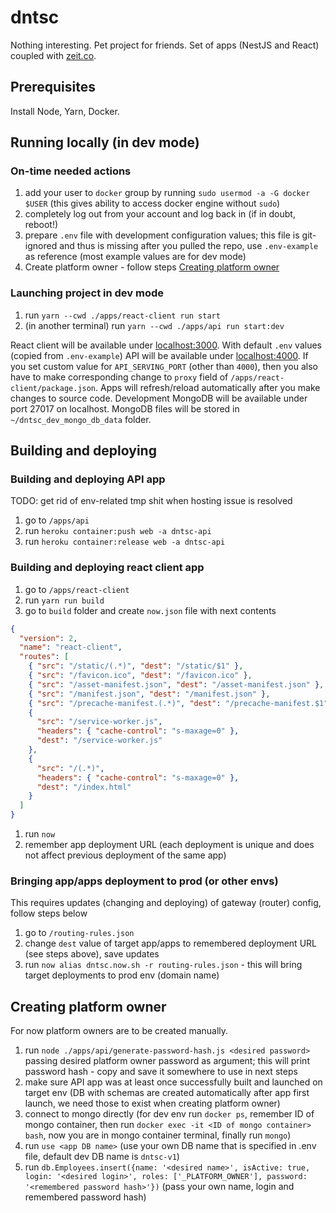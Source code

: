 # dntsc

Nothing interesting. Pet project for friends.
Set of apps (NestJS and React) coupled with [zeit.co](https://zeit.co).

## Prerequisites

Install Node, Yarn, Docker.

## Running locally (in dev mode)

### On-time needed actions

1. add your user to `docker` group by running `sudo usermod -a -G docker $USER` (this gives ability to access docker engine without `sudo`)
1. completely log out from your account and log back in (if in doubt, reboot!)
1. prepare `.env` file with development configuration values; this file is git-ignored and thus is missing after you pulled the repo, use `.env-example` as reference (most example values are for dev mode)
1. Create platform owner - follow steps [Creating platform owner](#creating-platform-owner)

### Launching project in dev mode

1. run `yarn --cwd ./apps/react-client run start`
1. (in another terminal) run `yarn --cwd ./apps/api run start:dev`

React client will be available under [localhost:3000](localhost:3000).
With default `.env` values (copied from `.env-example`) API will be available under [localhost:4000](localhost:4000).
If you set custom value for `API_SERVING_PORT` (other than `4000`), then you also have to make corresponding change to `proxy` field of `/apps/react-client/package.json`.
Apps will refresh/reload automatically after you make changes to source code.
Development MongoDB will be available under port 27017 on localhost.
MongoDB files will be stored in `~/dntsc_dev_mongo_db_data` folder.

## Building and deploying

### Building and deploying API app

TODO: get rid of env-related tmp shit when hosting issue is resolved

1. go to `/apps/api`
1. run `heroku container:push web -a dntsc-api`
1. run `heroku container:release web -a dntsc-api`

### Building and deploying react client app

1. go to `/apps/react-client`
1. run `yarn run build`
1. go to `build` folder and create `now.json` file with next contents

```json
{
  "version": 2,
  "name": "react-client",
  "routes": [
    { "src": "/static/(.*)", "dest": "/static/$1" },
    { "src": "/favicon.ico", "dest": "/favicon.ico" },
    { "src": "/asset-manifest.json", "dest": "/asset-manifest.json" },
    { "src": "/manifest.json", "dest": "/manifest.json" },
    { "src": "/precache-manifest.(.*)", "dest": "/precache-manifest.$1" },
    {
      "src": "/service-worker.js",
      "headers": { "cache-control": "s-maxage=0" },
      "dest": "/service-worker.js"
    },
    {
      "src": "/(.*)",
      "headers": { "cache-control": "s-maxage=0" },
      "dest": "/index.html"
    }
  ]
}
```

1. run `now`
1. remember app deployment URL (each deployment is unique and does not affect previous deployment of the same app)

### Bringing app/apps deployment to prod (or other envs)

This requires updates (changing and deploying) of gateway (router) config, follow steps below

1. go to `/routing-rules.json`
1. change `dest` value of target app/apps to remembered deployment URL (see steps above), save updates
1. run `now alias dntsc.now.sh -r routing-rules.json` - this will bring target deployments to prod env (domain name)

## Creating platform owner

For now platform owners are to be created manually.

1. run `node ./apps/api/generate-password-hash.js <desired password>` passing desired platform owner password as argument; this will print password hash - copy and save it somewhere to use in next steps
2. make sure API app was at least once successfully built and launched on target env (DB with schemas are created automatically after app first launch, we need those to exist when creating platform owner)
3. connect to mongo directly (for dev env run `docker ps`, remember ID of mongo container, then run `docker exec -it <ID of mongo container> bash`, now you are in mongo container terminal, finally run `mongo`)
4. run `use <app DB name>` (use your own DB name that is specified in .env file, default dev DB name is `dntsc-v1`)
5. run `db.Employees.insert({name: '<desired name>', isActive: true, login: '<desired login>', roles: ['_PLATFORM_OWNER'], password: '<remembered password hash>'})` (pass your own name, login and remembered password hash)
